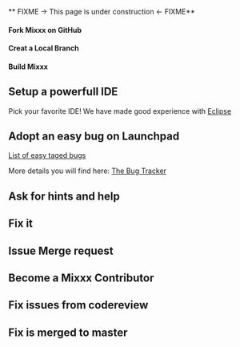 \*\* FIXME -\> This page is under construction \<- FIXME\*\*

#### Fork Mixxx on GitHub

#### Creat a Local Branch

#### Build Mixxx

## Setup a powerfull IDE

Pick your favorite IDE\! We have made good experience with
[Eclipse](eclipse)

## Adopt an easy bug on Launchpad

[List of easy taged
bugs](https://bugs.launchpad.net/mixxx/+bugs?field.tag=easy&field.status%3Alist=CONFIRMED)

More details you will find here: [The Bug Tracker](launchpad_bugs)

## Ask for hints and help

## Fix it

## Issue Merge request

## Become a Mixxx Contributor

## Fix issues from codereview

## Fix is merged to master
